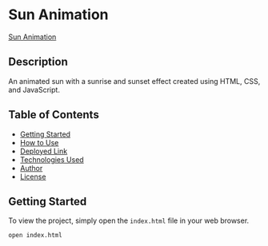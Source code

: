 # Sun Animation

[Sun Animation](https://hadep275.github.io/SunAnimation/)

## Description

An animated sun with a sunrise and sunset effect created using HTML, CSS, and JavaScript.

## Table of Contents

- [Getting Started](#getting-started)
- [How to Use](#how-to-use)
- [Deployed Link](#deployed-link)
- [Technologies Used](#technologies-used)
- [Author](#author)
- [License](#license)

## Getting Started

To view the project, simply open the `index.html` file in your web browser.

```bash
open index.html
